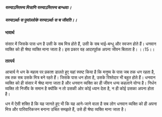 ##### यस्याऽस्तिस्य मित्राणि यस्याऽस्तिस्य बान्धवाः।
##### यस्याऽर्थाः स पुमांल्लोके यस्याऽर्थाः स च जीवति।। 

#### भावार्थ

संसार में जिसके पास धन है उसी के सब मित्र होते हैं, उसी के सब भाई-बन्धु और स्वजन होते हैं। धनवान व्यक्ति को ही श्रेष्ठ व्यक्ति माना जाता है। इस प्रकार वह आदरपूर्वक अपना जीवन बिताता है। ।।15।।

#### तात्पर्य

आचार्य ने धन के महत्व पर प्रकाश डालते हुए यहां स्पष्ट किया है कि मनुष्य के पास जब तक धन रहता है, तब तक सब उसके मित्र बने रहते हैं। जिसके पास धन होता है, उसके रिश्तेदार भी बहुत होते हैं। धनवान व्यक्ति को ही संसार में श्रेष्ठ माना जाता है और धनवान व्यक्ति का ही जीवन धन्य कहलाने योग्य है। निर्धन व्यक्ति तो निर्जीव के समान है क्योंकि न तो उसकी ओर कोई ध्यान देता है, न ही कोई उसका अपना होता है।

धन में ऐसी शक्ति है कि यह जानते हुए भी कि यह आने-जाने वाला है सब लोग धनवान व्यक्ति को ही अपना मित्र और पारिवारिकजन बनाना उचित समझते हैं, उसे ही श्रेष्ठ व्यक्ति माना जाता है।
